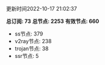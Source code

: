 更新时间2022-10-17 21:02:37

**总订阅: 73**
**总节点: 2253**
**有效节点: 660**
- ss节点: 379
- v2ray节点: 238
- trojan节点: 38
- ssr节点: 5
